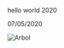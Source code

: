 hello world 2020

07/05/2020

![Arbol](https://dam.ngenespanol.com/wp-content/uploads/2019/06/arbol-mas-alto-del-mundo.png)
